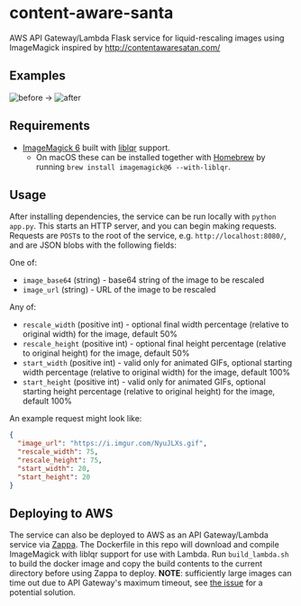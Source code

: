 # content-aware-santa
AWS API Gateway/Lambda Flask service for liquid-rescaling images using ImageMagick inspired by http://contentawaresatan.com/

## Examples
![before](https://i.imgur.com/NyuJLXs.gif) -> ![after](https://i.imgur.com/zmgMAeq.gif)

## Requirements
* [ImageMagick 6](https://www.imagemagick.org/script/index.php) built with [liblqr](http://liblqr.wikidot.com/) support.
    * On macOS these can be installed together with [Homebrew](https://brew.sh/) by running `brew install imagemagick@6 --with-liblqr`.

## Usage
After installing dependencies, the service can be run locally with `python app.py`. This starts an HTTP server, and you can begin making requests. Requests are `POST`s to the root of the service, e.g. `http://localhost:8080/`, and are JSON blobs with the following fields:

One of:
* `image_base64` (string) - base64 string of the image to be rescaled
* `image_url` (string) - URL of the image to be rescaled

Any of:
* `rescale_width` (positive int) - optional final width percentage (relative to original width) for the image, default 50%
* `rescale_height` (positive int) - optional final height percentage (relative to original height) for the image, default 50%
* `start_width` (positive int) - valid only for animated GIFs, optional starting width percentage (relative to original width) for the image, default 100%
* `start_height` (positive int) - valid only for animated GIFs, optional starting height percentage (relative to original height) for the image, default 100%

An example request might look like:
```json
{
  "image_url": "https://i.imgur.com/NyuJLXs.gif",
  "rescale_width": 75,
  "rescale_height": 75,
  "start_width": 20,
  "start_height": 20
}
```

## Deploying to AWS
The service can also be deployed to AWS as an API Gateway/Lambda service via [Zappa](https://github.com/Miserlou/Zappa).
The Dockerfile in this repo will download and compile ImageMagick with liblqr support for use with Lambda. Run `build_lambda.sh` to build the docker image and copy the build contents to the current directory before using Zappa to deploy.
**NOTE**: sufficiently large images can time out due to API Gateway's maximum timeout, see [the issue](https://github.com/acmanderson/content-aware-santa/issues/1) for a potential solution.
